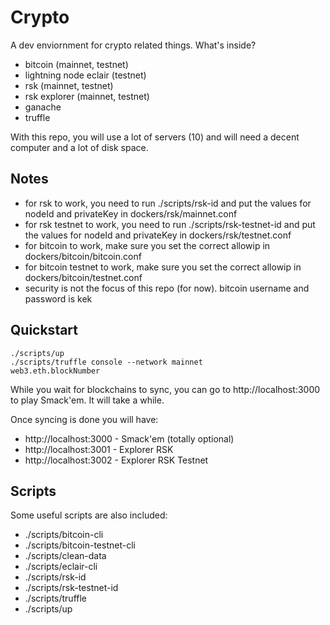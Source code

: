 # Crypto

A dev enviornment for crypto related things. What's inside?

* bitcoin (mainnet, testnet)
* lightning node eclair (testnet)
* rsk (mainnet, testnet)
* rsk explorer (mainnet, testnet)
* ganache
* truffle

With this repo, you will use a lot of servers (10) and will need a decent computer
and a lot of disk space.

## Notes

* for rsk to work, you need to run ./scripts/rsk-id and put the values for nodeId and privateKey in dockers/rsk/mainnet.conf
* for rsk testnet to work, you need to run ./scripts/rsk-testnet-id and put the values for nodeId and privateKey in dockers/rsk/testnet.conf
* for bitcoin to work, make sure you set the correct allowip in dockers/bitcoin/bitcoin.conf
* for bitcoin testnet to work, make sure you set the correct allowip in dockers/bitcoin/testnet.conf
* security is not the focus of this repo (for now). bitcoin username and password is kek

## Quickstart

```
./scripts/up
./scripts/truffle console --network mainnet
web3.eth.blockNumber
```

While you wait for blockchains to sync, you can go to http://localhost:3000 to
play Smack'em. It will take a while.

Once syncing is done you will have:

* http://localhost:3000 - Smack'em (totally optional)
* http://localhost:3001 - Explorer RSK
* http://localhost:3002 - Explorer RSK Testnet

## Scripts

Some useful scripts are also included:

* ./scripts/bitcoin-cli
* ./scripts/bitcoin-testnet-cli
* ./scripts/clean-data
* ./scripts/eclair-cli
* ./scripts/rsk-id
* ./scripts/rsk-testnet-id
* ./scripts/truffle
* ./scripts/up
